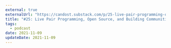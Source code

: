 ```yaml
---
external: true
externalUrl: "https://candost.substack.com/p/25-live-pair-programming-open-source"
title: "#25: Live Pair Programming, Open Source, and Building Communities with Nick Taylor"
tags:
  - podcast
date: 2021-11-09
updateDate: 2021-11-09
---
```

